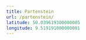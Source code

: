 ```yaml
---
title: Partenstein
url: /partenstein/
latitude: 50.039619300000005
longitude: 9.519191000000001
---
```


